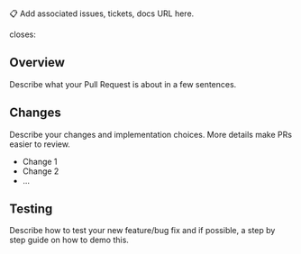 :clipboard: Add associated issues, tickets, docs URL here.

closes: 

## Overview

Describe what your Pull Request is about in a few sentences.

## Changes

Describe your changes and implementation choices. More details make PRs easier to review.

- Change 1
- Change 2
- ...

## Testing

Describe how to test your new feature/bug fix and if possible, a step by step guide on how to demo this.
